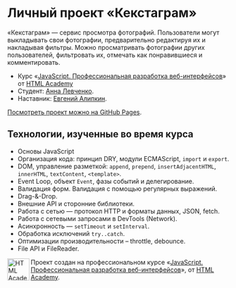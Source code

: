 # Личный проект «Кекстаграм»

«Кекстаграм» — сервис просмотра фотографий. Пользователи могут выкладывать свои фотографии, предварительно редактируя их и накладывая фильтры. Можно просматривать фотографии других пользователей, фильтровать их, отмечать как понравившиеся и комментировать.

* Курс «[JavaScript. Профессиональная разработка веб-интерфейсов](https://htmlacademy.ru/intensive/javascript)» от [HTML Academy](https://htmlacademy.ru)
* Студент: [Анна Левченко](https://htmlacademy.ru/profile/id506463).
* Наставник: [Евгений Алипкин](https://htmlacademy.ru/profile/ealipkin).

[Посмотреть проект можно на GitHub Pages](https://levallevchenko.github.io/Kekstagram/).

## Технологии, изученные во время курса

* Оcновы JavaScript
* Организация кода: принцип DRY, модули ECMAScript, `import` и `export`.
* DOM, управление разметкой: `append`, `prepend`, `insertAdjacentHTML`, `innerHTML`, `textContent`, `<template>`.
* Event Loop, объект `Event`, фазы событий и делегирование.
* Валидация форм. Валидация с помощью регулярных выражений.
* Drag-&-Drop.
* Внешние API и сторонние библиотеки.
* Работа с сетью — протокол HTTP и форматы данных, JSON, fetch.
* Работа с сетевыми запросами в DevTools (Network).
* Асинхронность — `setTimeout` и `setInterval`.
* Обработка исключений `try..catch`.
* Оптимизации производительности – throttle, debounce.
* File API и FileReader.

<a href="https://htmlacademy.ru/intensive/javascript"><img align="left" width="50" height="50" alt="HTML Academy" src="https://up.htmlacademy.ru/static/img/intensive/javascript/logo-for-github-2.png"></a>

Проект создан на профессиональном курсе «[JavaScript. Профессиональная разработка веб-интерфейсов](https://htmlacademy.ru/intensive/javascript)», от [HTML Academy](https://htmlacademy.ru).
